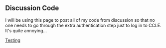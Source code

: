 <head>
    <title>Peter's PIC 10B Discussion</title>
</head>
  
## Discussion Code

I will be using this page to post all of my code from discussion so that no one needs to go through the extra authentication step just to log in to CCLE. It's quite annoying... 

<a href="main.cpp" download>Testing</a>
